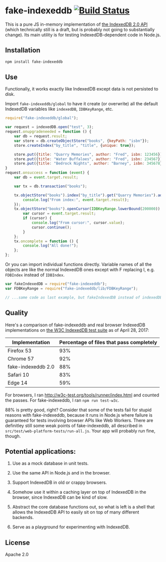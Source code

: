 # fake-indexeddb [![Build Status](https://travis-ci.org/dumbmatter/fakeIndexedDB.svg?branch=master)](https://travis-ci.org/dumbmatter/fakeIndexedDB)

This is a pure JS in-memory implementation of [the IndexedDB 2.0 API](https://w3c.github.io/IndexedDB/) (which technically still is a draft, but is probably not going to substantially change). Its main utility is for testing IndexedDB-dependent code in Node.js.

## Installation

```sh
npm install fake-indexeddb
```

## Use

Functionally, it works exactly like IndexedDB except data is not persisted to disk.

Import `fake-indexeddb/global` to have it create (or overwrite) all the default IndexedDB variables like `indexedDB`, `IDBKeyRange`, etc.

```js
require("fake-indexeddb/global");

var request = indexedDB.open("test", 3);
request.onupgradeneeded = function () {
    var db = request.result;
    var store = db.createObjectStore("books", {keyPath: "isbn"});
    store.createIndex("by_title", "title", {unique: true});

    store.put({title: "Quarry Memories", author: "Fred", isbn: 123456});
    store.put({title: "Water Buffaloes", author: "Fred", isbn: 234567});
    store.put({title: "Bedrock Nights", author: "Barney", isbn: 345678});
}
request.onsuccess = function (event) {
    var db = event.target.result;

    var tx = db.transaction("books");

    tx.objectStore("books").index("by_title").get("Quarry Memories").addEventListener("success", function (event) {
        console.log("From index:", event.target.result);
    });
    tx.objectStore("books").openCursor(IDBKeyRange.lowerBound(200000)).onsuccess = function (event) {
        var cursor = event.target.result;
        if (cursor) {
            console.log("From cursor:", cursor.value);
            cursor.continue();
        }
    };
    tx.oncomplete = function () {
        console.log("All done!");
    };
};
```

Or you can import individual functions directly. Variable names of all the objects are like the normal IndexedDB ones except with F replacing I, e.g. `FDBIndex` instead of `IDBIndex`.

```js
var fakeIndexedDB = require("fake-indexeddb");
var FDBKeyRange = require("fake-indexeddb/lib/FDBKeyRange");

// ...same code as last example, but fakeIndexedDB instead of indexedDB and FDBKeyRange instead of IDBKeyRange
```

## Quality

Here's a comparison of fake-indexeddb and real browser IndexedDB implementations on [the W3C IndexedDB test suite](https://github.com/w3c/web-platform-tests/tree/master/IndexedDB) as of April 28, 2017:

Implementation | Percentage of files that pass completely
--- | ---
Firefox 53 | 93%
Chrome 57 | 92%
fake-indexeddb 2.0 | 88%
Safari 10 | 83%
Edge 14 | 59%

For browsers, I ran http://w3c-test.org/tools/runner/index.html and counted the passes. For fake-indexeddb, I ran `npm run test-w3c`.

88% is pretty good, right? Consider that some of the tests fail for stupid reasons with fake-indexeddb, because it runs in Node.js where failure is guaranteed for tests involving browser APIs like Web Workers. There are definitley still some weak points of fake-indexeddb, all described in `src/test/web-platform-tests/run-all.js`. Your app will probably run fine, though.

## Potential applications:

1. Use as a mock database in unit tests.

2. Use the same API in Node.js and in the browser.

3. Support IndexedDB in old or crappy browsers.

4. Somehow use it within a caching layer on top of IndexedDB in the browser, since IndexedDB can be kind of slow.

5. Abstract the core database functions out, so what is left is a shell that allows the IndexedDB API to easily sit on top of many different backends.

6. Serve as a playground for experimenting with IndexedDB.

## License

Apache 2.0

